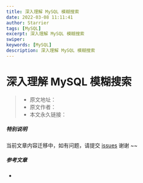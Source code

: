 ```yaml
---
title: 深入理解 MySQL 模糊搜索
date: 2022-03-08 11:11:41
author: Starrier
tags: [MySQL]
excerpt: 深入理解 MySQL 模糊搜索
swiper:
keywords: [MySQL]
description: 深入理解 MySQL 模糊搜索
---
```


# 深入理解 MySQL 模糊搜索

> * 原文地址：[]()
> * 原文作者：[]()
> * 本文永久链接：[]()

##### **特别说明**

当前文章内容迁移中，如有问题，请提交 [issues](https://github.com/Starrier/starrier.github.io/issues) 谢谢 ~~

##### 参考文章

- []()
